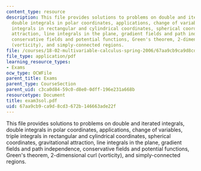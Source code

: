 ```yaml
---
content_type: resource
description: This file provides solutions to problems on double and iterated integrals,
  double integrals in polar coordinates, applications, change of variables, triple
  integrals in rectangular and cylindrical coordinates, spherical coordinates, gravitational
  attraction, line integrals in the plane, gradient fields and path independence,
  conservative fields and potential functions, Green's theorem, 2-dimensional curl
  (vorticity), and simply-connected regions.
file: /courses/18-02-multivariable-calculus-spring-2006/67aa9cb9ca9d8cd3672b146663ade22f_exam3sol.pdf
file_type: application/pdf
learning_resource_types:
- Exams
ocw_type: OCWFile
parent_title: Exams
parent_type: CourseSection
parent_uid: c3ca0d84-59c0-d8e0-0dff-196e231a668b
resourcetype: Document
title: exam3sol.pdf
uid: 67aa9cb9-ca9d-8cd3-672b-146663ade22f
---
```

This file provides solutions to problems on double and iterated integrals, double integrals in polar coordinates, applications, change of variables, triple integrals in rectangular and cylindrical coordinates, spherical coordinates, gravitational attraction, line integrals in the plane, gradient fields and path independence, conservative fields and potential functions, Green's theorem, 2-dimensional curl (vorticity), and simply-connected regions.

